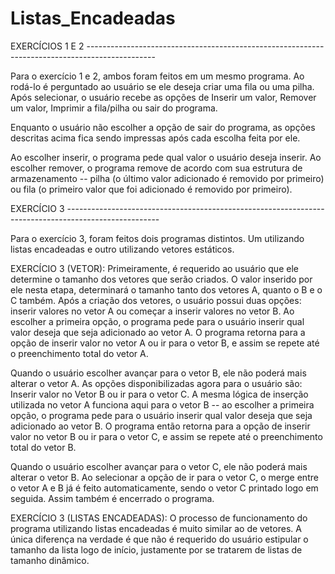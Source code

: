 # Listas_Encadeadas


EXERCÍCIOS 1 E 2 -----------------------------------------------------------------------------------------------

Para o exercício 1 e 2, ambos foram feitos em um mesmo programa. Ao rodá-lo é perguntado ao usuário se ele deseja criar uma fila ou uma pilha. Após selecionar, o usuário recebe as opções de Inserir um valor, Remover um valor, Imprimir a fila/pilha ou sair do programa. 

Enquanto o usuário não escolher a opção de sair do programa, as opções descritas acima fica sendo impressas após cada escolha feita por ele.

Ao escolher inserir, o programa pede qual valor o usuário deseja inserir.
Ao escolher remover, o programa remove de acordo com sua estrutura de armazenamento -- pilha (o último valor adicionado é removido por primeiro) ou fila (o primeiro valor que foi adicionado é removido por primeiro).


EXERCÍCIO 3 -----------------------------------------------------------------------------------------------------

Para o exercício 3, foram feitos dois programas distintos. Um utilizando listas encadeadas e outro utilizando vetores estáticos.


EXERCÍCIO 3 (VETOR): 
 Primeiramente, é requerido ao usuário que ele determine o tamanho dos vetores que serão criados. O valor inserido por ele nesta etapa, determinará o tamanho tanto dos vetores A, quanto o B e o C também.
 Após a criação dos vetores, o usuário possui duas opções: inserir valores no vetor A ou começar a inserir valores no vetor B. Ao escolher a primeira opção, o programa pede para o usuário inserir qual valor deseja que seja adicionado ao vetor A. O programa retorna para a opção de inserir valor no vetor A ou ir para o vetor B, e assim se repete até o preenchimento total do vetor A.

 Quando o usuário escolher avançar para o vetor B, ele não poderá mais alterar o vetor A. As opções disponibilizadas agora para o usuário são: Inserir valor no Vetor B ou ir para o vetor C. A mesma lógica de inserção utilizada no vetor A funciona aqui para o vetor B -- ao escolher a primeira opção, o programa pede para o usuário inserir qual valor deseja que seja adicionado ao vetor B. O programa então retorna para a opção de inserir valor no vetor B ou ir para o vetor C, e assim se repete até o preenchimento total do vetor B.

 Quando o usuário escolher avançar para o vetor C, ele não poderá mais alterar o vetor B. Ao selecionar a opção de ir para o vetor C, o merge entre o vetor A e B já é feito automaticamente, sendo o vetor C printado logo em seguida. Assim também é encerrado o programa.


EXERCÍCIO 3 (LISTAS ENCADEADAS): 
    O processo de funcionamento do programa utilizando listas encadeadas é muito similar ao de vetores. A única diferença na verdade é que não é requerido do usuário estipular o tamanho da lista logo de início, justamente por se tratarem de listas de tamanho dinâmico.



